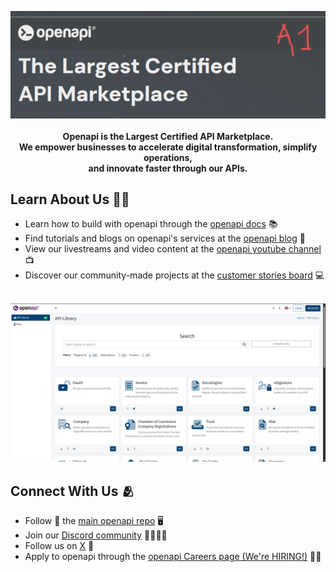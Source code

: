 <p align="center">
    <a href="https://openapi.com" target="_blank"><img src="/profile/images/openapi-header-a1.png" alt="Openapi Banner"></a>
    <br />
    <br />
    <b>Openapi is the Largest Certified API Marketplace.<br />
    We empower businesses to accelerate digital transformation, simplify operations,<br />
    and innovate faster through our APIs.</b>
</p>

<h2>Learn About Us 🧑‍🎓</h2>

<ul>
    <li>Learn how to build with openapi through the <a href="https://console.openapi.com/">openapi docs</a> 📚 </li>
    <li>Find tutorials and blogs on openapi's services at the <a href="https://openapi.com/blog">openapi blog</a> 📝</li>
    <li>View our livestreams and video content at the <a href="https://www.youtube.com/@Openapi-com">openapi youtube channel</a> 📺</li>
    <li>Discover our community-made projects at the <a href="https://openapi.com/customer-stories">customer stories board</a> 💻</li>
</ul>

<br />
<a href="https://console.openapi.com"><img height=auto src="/profile/images/openapi-console-a2.png" alt="Visit the Openapi Console"></a>

<h2>Connect With Us 🫂</h2>
<ul>
    <li>Follow 🌟 the <a href="https://github.com/openapi/openapi/stargazers">main openapi repo</a> 🖥️</li>
    <li>Join our <a href="https://openapi.io/discord?r=orgrepo">Discord community</a> 👨‍👩‍👧‍👦</li>
    <li>Follow us on <a href="https://x.com/openapi">X</a> 🐤</li>
    <li>Apply to openapi through the <a href="https://openapi.io/company/careers">openapi Careers page (We're HIRING!)</a> 🧑‍💻</li>
</ul>
